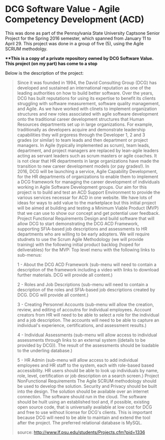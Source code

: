 # DCG Software Value - Agile Competency Development (ACD) 

This was done as part of the Pennsylvania State University Captsone Senior Project for the Spring 2016 semester, which spanned from January 11 to April 29. This project was done in a group of five (5), using the Agile SCRUM methodolgy. 

<b> **This is a copy of a private repository owned by DCG Software Value. This project (on my part) has come to a stop </b>

Below is the description of the project:

>Since it was founded in 1994, the David Consulting Group (DCG) has developed and sustained an international reputation as one of the leading authorities on how to build better software. Over the years, DCG has built reputations for using its expertise to benefit its clients struggling with software measurement, software quality management, and Agile. As we have worked with clinets to implement organization structures and new roles associated with agile software development onto the traditional career development structures that Human Resources departments set up in large organizations. For example, traditionally as developers acquire and demonstrate leadership capabilities they will prgoress through the Developer 1, 2 and 3 grades (or similar) to team leads and then department or project managers. In Agile (typically implemented as scrum), team leads, department, and project managers are replaced by lean-agile leaders acting as servant leaders such as scrum masters or agile coaches. It is not clear that HR departments in large organizations have made the transition to new career development models (or pay grades!). In 2016, DCG will be launching a service, Agile Capability Development, for the HR departments of organizations to enable them to implement a DCG framework for managing the career development of individuals working in Agile Software Development groups. Our aim for this project is to build and test an ACD Support Environment to provide the various services necessar for ACD in one website. We have lots of ideas for ways to add value to the marketplace but this initial project will be aimed at building and testing a Minimum Viable Product (MVP) that we can use to show our concept and get potential user feedback. Project Functional Requirements Design and build software that will allow DCG to start demonstrating the DCG ACD Framework, supporting SFIA-based job descriptions and assessments to HR departments who are willing to be early adopters. We will require studnets to use the Scrum Agile Methodology (we will provide training) with the following initial product backlog (hoped for deliverables) for the MVP: Top level menu with the following links to sub-menus: 
>
>1 - About the DCG ACD Framework (sub-menu will need to contain a description of the framework including a video with links to download further materials. DCG will provide all content.) 
>
>2 - Roles and Job Descriptions (sub-menu will need to contain a description of the roles and SFIA-based job descriptions created by DCG. DCG will provide all content.) 
>
>3 - Creating Personnel Accounts (sub-menu will allow the creation, review, and editing of accoutns for individual employees. Account creators from HR will need to be able to select a role for the individual and a job description. The accounts will need to be able to capture an individual's experience, certifications, and assessment results.) 
>
>4 - Individual Assessments (sub-menu will allow access to individual assessments through links to an external system ((details to be provided by DCG)). The result of the assessments should be loadable to the underling database.) 
>
>5 - HR Admin (sub-menu will allow access to add individual employees and HR staff to the system, each with role-based based accessibility. HR users should be able to look up individuals by name, role, level, certification or job description on a search screen.) Project NonFunctional Requirements The Agile SCRUM methodology should be used to develop the solution. Security and Privacy should be built into the design. The solution should be available over an internet connection. The software should run in the cloud. The software should be huilt using an established tool and, if possible, existing open source code, that is universally available at low cost for DCG and free to use without license for DCG's clients. This is important because DCG will need to be able to maintain and extend the tool after the project. The preferred relational database is MySQL.
>
>source: http://www.lf.psu.edu/students/Projects.cfm?pid=1336



